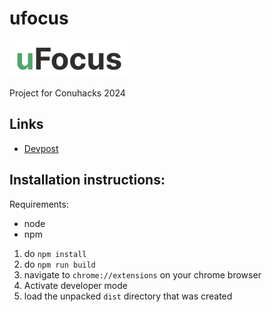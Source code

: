 # ufocus

![uFocus](public/logo.png)

Project for Conuhacks 2024

## Links
 - [Devpost](https://devpost.com/software/ufocus)

## Installation instructions:

Requirements:
- node
- npm

1. do `npm install`
2. do `npm run build`
3. navigate to `chrome://extensions` on your chrome browser
4. Activate developer mode
5. load the unpacked `dist` directory that was created
